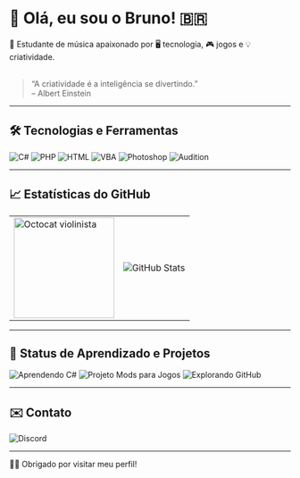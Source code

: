# 👋 Olá, eu sou o Bruno! 🇧🇷

🎻 Estudante de música apaixonado por 🖥️ tecnologia, 🎮 jogos e 💡 criatividade.
<br><br>
> “A criatividade é a inteligência se divertindo.”
> <br>– Albert Einstein

---

## 🛠️ Tecnologias e Ferramentas

![C#](https://img.shields.io/badge/C%23-239120?style=for-the-badge&logo=c-sharp&logoColor=white)
![PHP](https://img.shields.io/badge/PHP-777BB4?style=for-the-badge&logo=php&logoColor=white)
![HTML](https://img.shields.io/badge/HTML5-E34F26?style=for-the-badge&logo=html5&logoColor=white)
![VBA](https://img.shields.io/badge/VBA-00A300?style=for-the-badge&logo=microsoft-access&logoColor=white)
![Photoshop](https://img.shields.io/badge/Adobe%20Photoshop-31A8FF?style=for-the-badge&logo=Adobe%20Photoshop&logoColor=white)
![Audition](https://img.shields.io/badge/Adobe%20Audition-00E4CC?style=for-the-badge&logo=Adobe%20Audition&logoColor=white)

---

## 📈 Estatísticas do GitHub

<table style="border: none;">
  <tr>
    <td style="border: none;">
      <img src="https://a.imagem.app/Br8Num.png" alt="Octocat violinista" height="180px" />
    </td>
    <td style="border: none;">
      <img src="https://github-readme-stats.vercel.app/api?username=Brvnogr&show_icons=true&theme=radical" alt="GitHub Stats" />
    </td>
  </tr>
</table>

---

## 🎯 Status de Aprendizado e Projetos

![Aprendendo C#](https://img.shields.io/badge/Aprendendo-C%23-yellow?style=flat-square)
![Projeto Mods para Jogos](https://img.shields.io/badge/Projeto-Mods%20para%20Jogos-green?style=flat-square)
![Explorando GitHub](https://img.shields.io/badge/Explorando-GitHub-blue?style=flat-square)

---

## ✉️ Contato

![Discord](https://img.shields.io/badge/Discord-Brunogr%230736-5865F2?style=flat-square&logo=discord&logoColor=white)

---

👊🏻 Obrigado por visitar meu perfil!
